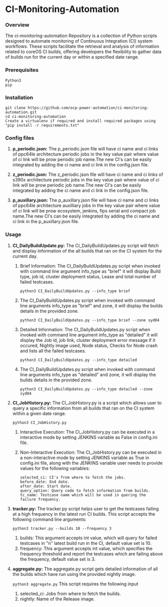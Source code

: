 # CI-Monitoring-Automation



### Overview

The ci-monitoring-automation Repository is a collection of Python scripts designed to automate monitoring of Continuous Integration (CI) system workflows. These scripts facilitate the retrieval and analysis of information related to coreOS CI builds, offering developers the flexibility to gather data of builds run for the current day or within a specified date range.


### Prerequisites

```
Python3
pip
```


### Installation

```
git clone https://github.com/ocp-power-automation/ci-monitoring-automation.git
cd ci-monitoring-automation
Create a virtualenv if required and install required packages using "pip install -r requirements.txt"
```

### Config files

1. **p_periodic.json:** The p_periodic.json file will have ci name and ci links of ppc64le architecture periodic jobs in the key value pair where value of ci link will be prow periodic job name.The new CI's can be easily integrated by adding the ci name and ci link in the config.json file.


2. **z_periodic.json:** The z_periodic.json file will have ci name and ci links of s390x architecture periodic jobs in the key value pair where value of ci link will be prow periodic job name.The new CI's can be easily integrated by adding the ci name and ci link in the config.json file.

3. **p_auxillary.json:** The p_auxillary.json file will have ci name and ci links of ppc64le architecture auxilliary jobs in the key value pair where value of ci link will be prow ecosystem, jenkins, fips serial and compact job name.The new CI's can be easily integrated by adding the ci name and ci link in the p_auxillary.json file.
 

### Usage

1. **CI_DailyBuildUpdate.py:** The CI_DailyBuildUpdates.py script will fetch and display information of the all builds that ran on the CI system for the current day.  

    1. Brief Information: The CI_DailyBuildUpdates.py script when invoked with command line argument info_type as "brief" it will display Build type, job id, cluster deployment status, Lease and total number of failed testcases.

        ```python3 CI_DailyBuildUpdates.py --info_type brief```
        
    2. The CI_DailyBuildUpdates.py script when invoked with command line arguments info_type as "brief" and zone, it will display the builds details in the provided zone.
        
        ```python3 CI_DailyBuildUpdates.py --info_type brief --zone syd04```

    3. Detailed Information: The CI_DailyBuildUpdates.py script when invoked with command line argument info_type as "detailed" it will display the Job id, job link, cluster deployment error message if it occured, Nightly image used, Node status, Checks for Node crash and lists all the failed testcases.  

        ```python3 CI_DailyBuildUpdates.py --info_type detailed```

    4. The CI_DailyBuildUpdates.py script when invoked with command line arguments info_type as "detailed" and zone, it will display the builds details in the provided zone.

        ```python3 CI_DailyBuildUpdates.py --info_type detailed --zone syd04```



2. **CI_JobHistory.py:** The CI_JobHistory.py is a script which allows user to query a specific information from all builds that ran on the CI system within a given date range.  
    
    ```python3 CI_JobHistory.py```

    1. Interactive Execution: The CI_JobHistory.py can be executed in a interactive mode by setting JENKINS variable as False in config.ini file.

    2. Non-Interactive Execution: The CI_JobHistory.py can be executed in a non-interactive mode by setting JENKINS variable as True in config.ini file, along with the JENKINS variable user needs to provide values for the following variables:
        ```
        selected_ci: CI's from where to fetch the jobs.
        before_date: End date.
        after_date: Start date.
        query_option: Query code to fetch information from builds.
        tc_name: Testcase name which will be used in quering the failure frequency.
        ```


3. **tracker.py:** The tracker.py script helps user to get the testcases failing at a high frequency in the latest run CI builds. This script accepts the following command line arguments:

    ```python3 tracker.py --builds 10 --frequency 3```

    1. builds: This argument accepts int value, which will query for failed testcases in "n" latest build run in the CI, default value set is 10.
    2. frequency: This argument accepts int value, which specifies the frequency threshold and report the testcases which are failing above the frequency, default value set is 3.


4. **aggregate.py:** The aggregate.py script gets detailed information of all the builds which have run using the provided nightly image. 

    ```python3 aggregate.py``` This script requires the following input

    1. selected_ci: Jobs from where to fetch the builds.
    2. nightly: Name of the Release image.
